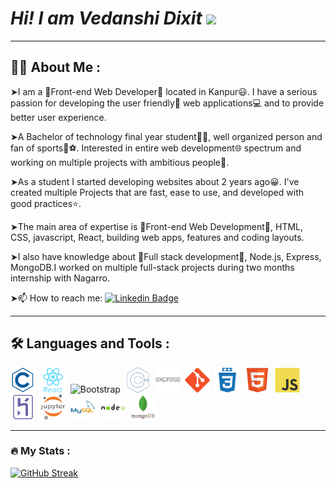   # *Hi! I am Vedanshi Dixit*   <img src="https://media.giphy.com/media/C7o9DQBDU9WNLdacG1/giphy.gif" width="100"/>
 
 --- 
 
 
 
  ## :woman_technologist: About Me :
  
➤I am a 🔺Front-end Web Developer🔻 located in Kanpur😃. I have a serious passion for developing the user friendly🤝 web applications💻 and to provide better user experience. 

➤A Bachelor of technology final year student👩‍🎓, well organized person and fan of sports🏏⚽️. Interested in entire web development🌐 spectrum and working on multiple projects with ambitious people🤝.

➤As a student I started developing websites about 2 years ago😀. I've created multiple Projects that are fast, ease to use, and developed with good practices⭐.

➤The main area of expertise is 🔺Front-end Web Development🔻, HTML, CSS, javascript, React, building web apps, features and coding layouts.

➤I also have knowledge about 🔺Full stack development🔻, Node.js, Express, MongoDB.I worked on multiple full-stack projects during two months internship with Nagarro.

➤:mailbox: How to reach me: [![Linkedin Badge](https://img.shields.io/badge/-Vedanshi-blue?style=flat&logo=Linkedin&logoColor=white)](https://www.linkedin.com/in/vedanshi-dixit-2b666b1a0/)


---




## :hammer_and_wrench: Languages and Tools :

<div>
  <img src="https://github.com/devicons/devicon/blob/master/icons/c/c-line.svg" title="C" alt="C" width="40" height="40"/>&nbsp;
  <img src="https://github.com/devicons/devicon/blob/master/icons/react/react-original-wordmark.svg" title="React" alt="React" width="40" height="40"/>&nbsp;
  <img src="https://github.com/devicons/devicon/tree/master/icons/bootstrap/bootstrap-original.svg" title="Bootstrap" alt="Bootstrap" width="40" height="40"/>&nbsp;
  <img src="https://github.com/devicons/devicon/blob/master/icons/cplusplus/cplusplus-line.svg" title="C++" alt="C++" width="40" height="40"/>&nbsp;
  <img src="https://github.com/devicons/devicon/blob/master/icons/express/express-original-wordmark.svg" title="Express" alt="Express" width="40" height="40"/>&nbsp;
  <img src="https://github.com/devicons/devicon/blob/master/icons/git/git-original.svg" title="Git" alt="Git " width="40" height="40"/>&nbsp;
  <img src="https://github.com/devicons/devicon/blob/master/icons/css3/css3-plain-wordmark.svg"  title="CSS3" alt="CSS" width="40" height="40"/>&nbsp;
  <img src="https://github.com/devicons/devicon/blob/master/icons/html5/html5-original.svg" title="HTML5" alt="HTML" width="40" height="40"/>&nbsp;
  <img src="https://github.com/devicons/devicon/blob/master/icons/javascript/javascript-original.svg" title="JavaScript" alt="JavaScript" width="40" height="40"/>&nbsp;
  <img src="https://github.com/devicons/devicon/blob/master/icons/heroku/heroku-original.svg" title="Heroku" alt="Heroku" width="40" height="40"/>&nbsp;
  <img src="https://github.com/devicons/devicon/blob/master/icons/jupyter/jupyter-original-wordmark.svg" title="Jupyter"  alt="Jupyter" width="40" height="40"/>&nbsp;
  <img src="https://github.com/devicons/devicon/blob/master/icons/mysql/mysql-original-wordmark.svg" title="MySQL"  alt="MySQL" width="40" height="40"/>&nbsp;
  <img src="https://github.com/devicons/devicon/blob/master/icons/nodejs/nodejs-original-wordmark.svg" title="NodeJS" alt="NodeJS" width="40" height="40"/>&nbsp;
  <img src="https://github.com/devicons/devicon/blob/master/icons/mongodb/mongodb-original-wordmark.svg" title="mongoDB" alt="mongoDB" width="40" height="40"/>&nbsp;
</div>


---




### :fire: My Stats :

[![GitHub Streak](http://github-readme-streak-stats.herokuapp.com?user=vedanshidixit&theme=dark&background=000000)](https://git.io/streak-stats)
